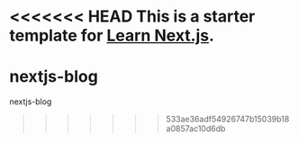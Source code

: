 <<<<<<< HEAD
This is a starter template for [Learn Next.js](https://nextjs.org/learn).
=======
# nextjs-blog
nextjs-blog
>>>>>>> 533ae36adf54926747b15039b18a0857ac10d6db
